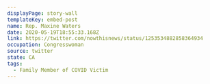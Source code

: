 ```yaml
---
displayPage: story-wall
templateKey: embed-post
name: Rep. Maxine Waters
date: 2020-05-19T18:55:33.168Z
link: https://twitter.com/nowthisnews/status/1253534882858364934
occupation: Congresswoman
source: twitter
state: CA
tags:
  - Family Member of COVID Victim
---
```

